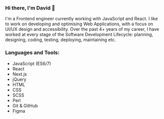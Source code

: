 ### Hi there, I'm David 👋

I'm a Frontend engineer currently working with JavaScript and React. I like to work on developing and optimising Web Applications, with a focus on UI/UX design and accessibility. Over the past 4+ years of my career, I have worked at every stage of the Software Development Lifecycle: planning, designing, coding, testing, deploying, maintaining etc.

### Languages and Tools:

- JavaScript (ES6/7)
- React
- Next.js
- jQuery
- HTML
- CSS
- SCSS
- Perl
- Git & GitHub
- Figma
